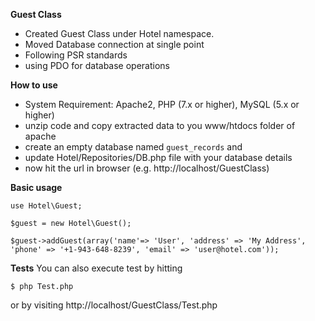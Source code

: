 **Guest Class**

* Created Guest Class under Hotel namespace.
* Moved Database connection at single point
* Following PSR standards
* using PDO for database operations


**How to use**

* System Requirement: Apache2, PHP (7.x or higher), MySQL (5.x or higher)
* unzip code and copy extracted data to you www/htdocs folder of apache
* create an empty database named `guest_records` and 
* update Hotel/Repositories/DB.php file with your database details
* now hit the url in browser (e.g. http://localhost/GuestClass)


**Basic usage**

```
use Hotel\Guest;

$guest = new Hotel\Guest();

$guest->addGuest(array('name'=> 'User', 'address' => 'My Address', 'phone' => '+1-943-648-8239', 'email' => 'user@hotel.com'));
```


**Tests**
You can also execute test by hitting

```
$ php Test.php
```
or by visiting http://localhost/GuestClass/Test.php
